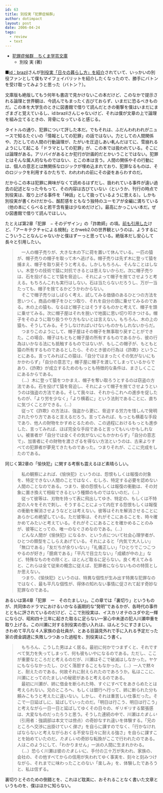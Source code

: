 ```yaml
---
id: 63
title: 別役実「犯罪症候群」
author: dotimpact
layout: post
date: 2006-04-24
tags:
  - review
  - text
---
```

  * [犯罪症候群　ちくま学芸文庫][1] 
      * 別役 実 (著)

■[id：brazil][2]さんが[別役実「日々の暮らし方」を紹介][3]されていて、いっかいの別役ファンとして僕もマイフェイバリットを紹介したくなったので、勝手にバトンを受け取ってみようと思った（バトン？）。

<!--more-->

文庫版も絶版してもう何年も書店で見かけないこの本だけど、このなかで提示される論理と世界観は、今読んでもまったく古びておらず、いまだに恐るべきものだ。この本を大学生のときに図書館で借りて読んだときの衝撃を僕はいまだにまざまざと覚えているし、id:brazilさんじゃないけど、それは僕が文章の上で論理を組み立てるときの、背骨になっていると感じる。

タイトルの通り、犯罪について評した本だ。でもそれは、ふだんわれわれがニュースで知るたぐいの「情報としての犯罪」の話ではない。力としての人間関係や、力としての人間の行動論理が、たがいを圧迫しあい軋んだはてに、雪崩れるようにして起こる「ドラマとしての犯罪」が、この本では扱われている。そこには論理がある。アリバイがあるとか犯行が計画的だとかいうことではない。犯罪とはそんな属人的なものではない、とこの本は言う。人間の関係やその行動には、個人の意志とは無関係なロジックが埋め込まれており、犯罪なるものは、そのロジックを利用するかたちで、われわれの前にその姿をあらわすのだ。

だからこの本は犯罪に興味がなくて読めるはずだし、扱われている事件が遠い過去の記述となった今もって、その内容は古びていない（というか、刊行の時点で別役実は、取り上げる事件を「神話」として扱っているように思える）。しかも別役実が書くわけだから、酩酊感をともなう独特のユーモアが全編に満ちている（他の本にくらべると若干含有量は少なめだけど）。最高にかっこいい本だ。ぜひ図書館で借りて読んでほしい。

たとえば第2章「犯罪　− そのデザイン」の「詐欺師」の項。[前も引用した][4]けど、「アーキテクチャによる規制」とかweb2.0の世界観というのは、ようするにこういうことなんじゃないかと僕はずーっと思っている。絶版本だし安心して長々と引用したい。

> 　一人の帽子売りが、大きな木の下に荷を置いて休んでいる。一匹の猿が、帽子売りの帽子を取って木へ逃げる。帽子売りは先ず木に登って猿を捕まえ、帽子を取り戻そうと考える。しかしもちろん、そんなことはしない。木登りの技術で猿に対抗できるとは思えないからだ。次に帽子売りは、石を投げることで猿を脅迫し、それによって帽子を捨てさせようと考える。もちろんこれも実行はしない。石は当たらないだろうし、万が一当たっても、帽子を捨てるかどうかわからない。  
> 　そこで帽子売りはしばらく考え、試してみる価値のあるひとつの方法を思いつく。商品の帽子をひとつ取り、それを自分の頭に乗せてみるのである。木の上の猿も、なるほど帽子とはそうするものかと考えて、帽子を頭に乗せてみる。次に帽子屋はそれを脱いで地面に思い切り叩きつける。帽子をそのように取り扱うやり方もないとは言えない。もちろん、木の上の猿も、そうしてみる。そうしなければいけないものかもしれないからだ。  
> 　つまりこのようにして、帽子屋はその帽子を無事取り戻すことができた。この場合、帽子はもともと帽子屋の所有するものであるから、彼の行為はいかなる法にも抵触するものではないが、もしこの帽子が、もともと猿の所有するものであるとしたら、そのとき彼の行為は《詐欺》ということにある。言ってみればこの猿は、「自分ではまったくその気がないにもかかわらず」「自分の意志で」帽子屋に帽子を渡してしまっているからであり、《詐欺》が成立するためのもっとも特徴的な条件は、まさしくここにあるからである。  
> 　（…）木に登って猿をつかまえ、帽子を奪い取ろうとするのは窃盗の方法である。石を投げて猿を脅迫し、それによって帽子を捨てさせようというのは強盗の方法である。そして我々は、それからこれへの進歩を促したものが、「より労を少なく」「より横着に」という法則であることに、直ちに気づくことができる。（…）  
> 　従って《詐欺》の方法は、強盗から更に、脅迫する労力を惜しんで発明されたやり方であると言えるだろう。言ってみれば、もっとも横着な手段であり、他人の財物をかすめとるための、この過程におけるもっとも進歩した、言ってみれば、ほぼ完全な手段であると言ってもいいかもしれない。被害者が「自分では全くその気がないにもかかわらず」「自分の意志で」、加害者にその財物を渡さざるを得ない方法というのは、古来よりすべての犯罪者が夢見てきたものであった。つまりそれが、ここに完成をしたのである。

同じく第2章の「愉快犯」に関する考察も震えるほど素晴らしい。

> 　私の観察によれば、《愉快犯》というのは、怨恨もしくは報復の対象を、特定できない人間のことではなく、むしろ、特定する必要を認めない人間のことなのである。つまり、彼の怨恨もしくは報復の衝動は、その対象に置き換えて相殺できるという種類のものではないのだ。（…）  
> 　従って彼等は、刃物を持って表に飛出してゆき、特定の、もしくは不特定の人々をそれで刺し、そうすることによって内在する怨恨もしくは報復の衝動を解消させようなどとは考えない。彼等はそれを解消させることにあらかじめ絶望している。ただ彼等は、それがそこにあることを、時々確かめてみたいと考えている。それがそこにあることを確かめることのみが、彼等にとっての、唯一のなぐさめなのである。（…）  
> 　どんな人間が《愉快犯》になるか、という点について社会心理学者が、ひとつの類型をこしらえあげている。それによると「内気で大人しい」「無口である」「友だちが余りいない」「礼儀正しい」「ひとりでこつこつやるのが好き」「臆病である」「平凡で目立たない」「成績が中の上」など、特殊なものをの除くと、ほとんど取るに足らない。良く考えてみると、これらは全て従来の概念に従えば、犯罪者にならないものの特質としか思えない。  
> 　つまり、《愉快犯》というのは、特異な個性が生み出す特異な犯罪なのではなく、最も平凡な個性が、得体の知れない事情に促されて起す奇妙な犯罪なのである。

あるいは第4章「犯罪　ー　そのたましい」。この章では「裏切り」というものが、共同体のドラマにおけるいかなる画期的な“発明”であるかが、各時代の事件とともに評されているのだけど、ここで別役実は、イスカリオテのユダや北一輝にならび、昭和四十三年に起きた取るに足らない一家心中未遂の犯人川瀬申重を取り上げる。この川瀬に対する別役実の思い入れは、ほんとうにすさまじい。きわめて平凡な４人家族の会社員が、とある目論見外れで手に入れる予定だった家の資金調達に失敗しつつあった過程を、別役実はこう書く。

> 　もちろん、こうした男はよく居る。最初に何かでつまずくと、それですべて気力を失ってしまって、何も彼もいやになるのである。ただし、ここが重要なところだと考えるのだが、川瀬はそこで破滅はしなかった。ヤケにもならなかったし、ひどく落胆することもなかった。（…）一人で黙々と、耐えたのである。何故それに耐えられたのであろうか。私はここに、川瀬にとってのたましいの秘密があると考えるのである。  
> 　最初に川瀬が、姉に借金を断られた時、すぐにすべてをあきらめたとは考えられない。兄のところへ、もしくは銀行へ行って、姉に断られた分も頼みこもうと考えたに違いない。しかし、それは重苦しい仕事だった。そこで一日延ばしに、延ばしていったのだ。「明日は行こう、明日は行こう」と考えながら一日一日と延ばしてゆくその日々の、ギリギリする緊張感は、大変なものだったろうと思う。そうした連続の中で、川瀬は*たましい*（引用者：強調部は本文では傍点）の奇妙なすれ違いを体験する。「兄のところへ交渉に出掛けていく*強さ*」を自らに課すのでなく、「行かなければならないと考えながらおくる不安な日々に耐える強さ」を自らに課すことを始めていたのだ。*たましい*の奇妙な転換がここで行われたのである。人はこのようにして、「わかりません」一派の人間に生まれかわる。  
> 　（…）恐らく川瀬は彼の*たましい*に、手付の三十万が失われ、家族の、会社の、その他すべてからの信用が失われてゆく事実を、刻々と刻みつけながら、それまでに味わったことのない「楽しみ」を、体験したであろうと、私は信ずる。

裏切りとそのための倒錯とを、これほど耽美に、おそれることなく書いた文章というものを、僕はほかに知らない。

 [1]: http://www.amazon.co.jp/exec/obidos/ASIN/448008018X/
 [2]: http://d.hatena.ne.jp/brazil/
 [3]: http://d.hatena.ne.jp/brazil/20060418/1145349428
 [4]: http://realtimemachine.sakura.ne.jp/collisions/text/think-routine/think_22.html
